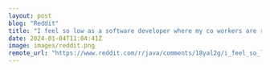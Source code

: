 ```yaml
---
layout: post
blog: "Reddit"
title: "I feel so low as a software developer where my co workers are rewolving bugs so quick and navigates through files so easily."
date: 2024-01-04T11:04:41Z
image: images/reddit.png
remote_url: "https://www.reddit.com/r/java/comments/18yal2g/i_feel_so_low_as_a_software_developer_where_my_co/"
---
```

